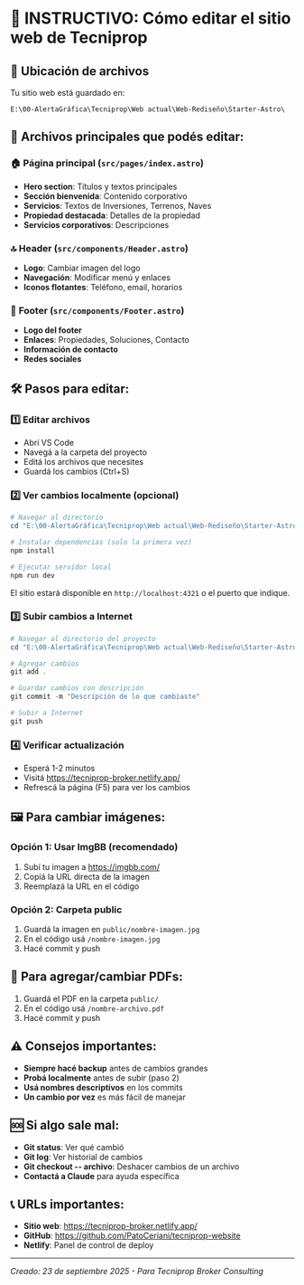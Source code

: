 # 📝 INSTRUCTIVO: Cómo editar el sitio web de Tecniprop

## 🎯 **Ubicación de archivos**
Tu sitio web está guardado en:
```
E:\00-AlertaGráfica\Tecniprop\Web actual\Web-Rediseño\Starter-Astro\
```

## 📁 **Archivos principales que podés editar:**

### 🏠 **Página principal** (`src/pages/index.astro`)
- **Hero section**: Títulos y textos principales
- **Sección bienvenida**: Contenido corporativo  
- **Servicios**: Textos de Inversiones, Terrenos, Naves
- **Propiedad destacada**: Detalles de la propiedad
- **Servicios corporativos**: Descripciones

### 🔝 **Header** (`src/components/Header.astro`)
- **Logo**: Cambiar imagen del logo
- **Navegación**: Modificar menú y enlaces
- **Iconos flotantes**: Teléfono, email, horarios

### 🔻 **Footer** (`src/components/Footer.astro`)
- **Logo del footer**
- **Enlaces**: Propiedades, Soluciones, Contacto
- **Información de contacto**
- **Redes sociales**

## 🛠️ **Pasos para editar:**

### 1️⃣ **Editar archivos**
- Abrí VS Code
- Navegá a la carpeta del proyecto
- Editá los archivos que necesites
- Guardá los cambios (Ctrl+S)

### 2️⃣ **Ver cambios localmente (opcional)**
```powershell
# Navegar al directorio
cd "E:\00-AlertaGráfica\Tecniprop\Web actual\Web-Rediseño\Starter-Astro"

# Instalar dependencias (solo la primera vez)
npm install

# Ejecutar servidor local
npm run dev
```
El sitio estará disponible en `http://localhost:4321` o el puerto que indique.

### 3️⃣ **Subir cambios a Internet**
```powershell
# Navegar al directorio del proyecto
cd "E:\00-AlertaGráfica\Tecniprop\Web actual\Web-Rediseño\Starter-Astro"

# Agregar cambios
git add .

# Guardar cambios con descripción
git commit -m "Descripción de lo que cambiaste"

# Subir a Internet
git push
```

### 4️⃣ **Verificar actualización**
- Esperá 1-2 minutos
- Visitá https://tecniprop-broker.netlify.app/
- Refrescá la página (F5) para ver los cambios

## 🖼️ **Para cambiar imágenes:**

### **Opción 1: Usar ImgBB (recomendado)**
1. Subí tu imagen a https://imgbb.com/
2. Copiá la URL directa de la imagen
3. Reemplazá la URL en el código

### **Opción 2: Carpeta public**
1. Guardá la imagen en `public/nombre-imagen.jpg`
2. En el código usá `/nombre-imagen.jpg`
3. Hacé commit y push

## 📄 **Para agregar/cambiar PDFs:**
1. Guardá el PDF en la carpeta `public/`
2. En el código usá `/nombre-archivo.pdf`
3. Hacé commit y push

## ⚠️ **Consejos importantes:**
- **Siempre hacé backup** antes de cambios grandes
- **Probá localmente** antes de subir (paso 2)
- **Usá nombres descriptivos** en los commits
- **Un cambio por vez** es más fácil de manejar

## 🆘 **Si algo sale mal:**
- **Git status**: Ver qué cambió
- **Git log**: Ver historial de cambios  
- **Git checkout -- archivo**: Deshacer cambios de un archivo
- **Contactá a Claude** para ayuda específica

## 📞 **URLs importantes:**
- **Sitio web**: https://tecniprop-broker.netlify.app/
- **GitHub**: https://github.com/PatoCeriani/tecniprop-website
- **Netlify**: Panel de control de deploy

---
*Creado: 23 de septiembre 2025 - Para Tecniprop Broker Consulting*